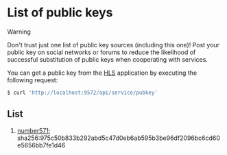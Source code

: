 # List of public keys

> [!WARNING]
> Don't trust just one list of public key sources (including this one)! Post your public key on social networks or forums to reduce the likelihood of successful substitution of public keys when cooperating with services.

You can get a public key from the [HLS](https://github.com/number571/hidden-lake/tree/develop/cmd/hls) application by executing the following request:
```bash
$ curl 'http://localhost:9572/api/service/pubkey'
```

## List

1.  [number571](list/number571.key); 
    sha256:975c50b833b292abd5c47d0eb6ab595b3be96df2096bc6cd60e5656bb7fe1d46
